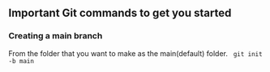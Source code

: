## Important Git commands to get you started

### Creating a main branch
From the folder that you want to make as the main(default) folder.
<break>
<code> git init -b main </code>